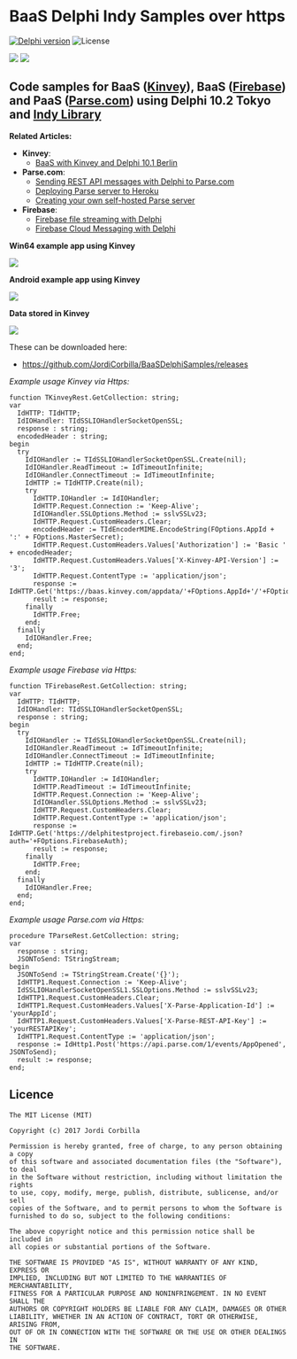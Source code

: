 # BaaS Delphi Indy Samples over https

[![Delphi version](https://img.shields.io/badge/delphi-Tokyo10.2-red.svg?style=plastic)](https://app.box.com/s/p7hwuaic1qsm14juf3pmuojv0ko98ok5)
![License](https://img.shields.io/badge/license-MIT-green.svg?style=plastic)

![](https://3.bp.blogspot.com/-_QZgeowOPYQ/V2xA5wUUHLI/AAAAAAAAFgQ/6Ca1guejVVw2U1s3EYi56bGkshge8b02ACLcB/s1600/mbaas.png)
![](https://3.bp.blogspot.com/-R9V-4Cq47sI/WDqsB6Lbk0I/AAAAAAAAF1Q/DQP6AkGaJxstXBpLLN-6jiVgU2AkkoXYgCLcB/s1600/firebasediagram.png)


Code samples for **BaaS ([Kinvey](https://www.kinvey.com/))**, **BaaS ([Firebase](https://firebase.google.com/))** and **PaaS ([Parse.com](http://parse.com/))** using Delphi 10.2 Tokyo and [Indy Library](http://www.indyproject.org/index.en.aspx)
--------------
**Related Articles:**
  - **Kinvey**:
    - [BaaS with Kinvey and Delphi 10.1 Berlin](http://thundaxsoftware.blogspot.co.uk/2016/06/baas-with-kinvey-and-delphi-101-berlin.html)
  - **Parse.com**:
    - [Sending REST API messages with Delphi to Parse.com](http://thundaxsoftware.blogspot.co.uk/2015/12/sending-rest-api-messages-with-delphi.html)
    - [Deploying Parse server to Heroku](http://thundaxsoftware.blogspot.co.uk/2016/05/deploying-parse-server-to-heroku.html)    
    - [Creating your own self-hosted Parse server](http://thundaxsoftware.blogspot.co.uk/2016/05/creating-your-own-self-hosted-parse.html)
  - **Firebase**:
    - [Firebase file streaming with Delphi](http://thundaxsoftware.blogspot.co.uk/2016/11/firebase-file-streaming-with-delphi.html)
    - [Firebase Cloud Messaging with Delphi](http://thundaxsoftware.blogspot.co.uk/2017/01/firebase-cloud-messaging-with-delphi.html)    

**Win64 example app using Kinvey**

![](https://4.bp.blogspot.com/-AsqDrk0ZnAA/V26CtdQr9FI/AAAAAAAAFhc/dMZrrIs3bJoGPVx2Vsc8nxt46i4W4pqcQCLcB/s640/vclExample.png)

**Android example app using Kinvey**

![](https://3.bp.blogspot.com/-aYTpo_Q5MVc/V26ViH6L8FI/AAAAAAAAFiE/QNomSrfWic0ZEeTD8Na6IyzUOuWnzPC5gCLcB/s640/Screenshot_2016-06-25-14-47-29.png)

**Data stored in Kinvey**

![](https://1.bp.blogspot.com/-q6DpnnASkCY/V2-a06zpAfI/AAAAAAAAFiU/6KLybvIw-KsJ9ewDYQIwYy9xUvUGRpFJgCLcB/s640/Kinvey7.png)

These can be downloaded here:
  - https://github.com/JordiCorbilla/BaaSDelphiSamples/releases

*Example usage Kinvey via Https:*
```Delphi
function TKinveyRest.GetCollection: string;
var
  IdHTTP: TIdHTTP;
  IdIOHandler: TIdSSLIOHandlerSocketOpenSSL;
  response : string;
  encodedHeader : string;
begin
  try
    IdIOHandler := TIdSSLIOHandlerSocketOpenSSL.Create(nil);
    IdIOHandler.ReadTimeout := IdTimeoutInfinite;
    IdIOHandler.ConnectTimeout := IdTimeoutInfinite;
    IdHTTP := TIdHTTP.Create(nil);
    try
      IdHTTP.IOHandler := IdIOHandler;
      IdHTTP.Request.Connection := 'Keep-Alive';
      IdIOHandler.SSLOptions.Method := sslvSSLv23;
      IdHTTP.Request.CustomHeaders.Clear;
      encodedHeader := TIdEncoderMIME.EncodeString(FOptions.AppId + ':' + FOptions.MasterSecret);
      IdHTTP.Request.CustomHeaders.Values['Authorization'] := 'Basic ' + encodedHeader;
      IdHTTP.Request.CustomHeaders.Values['X-Kinvey-API-Version'] := '3';
      IdHTTP.Request.ContentType := 'application/json';
      response := IdHTTP.Get('https://baas.kinvey.com/appdata/'+FOptions.AppId+'/'+FOptions.Collection+'/');
      result := response;
    finally
      IdHTTP.Free;
    end;
  finally
    IdIOHandler.Free;
  end;
end;
```

*Example usage Firebase via Https:*
```Delphi
function TFirebaseRest.GetCollection: string;
var
  IdHTTP: TIdHTTP;
  IdIOHandler: TIdSSLIOHandlerSocketOpenSSL;
  response : string;
begin
  try
    IdIOHandler := TIdSSLIOHandlerSocketOpenSSL.Create(nil);
    IdIOHandler.ReadTimeout := IdTimeoutInfinite;
    IdIOHandler.ConnectTimeout := IdTimeoutInfinite;
    IdHTTP := TIdHTTP.Create(nil);
    try
      IdHTTP.IOHandler := IdIOHandler;
      IdHTTP.ReadTimeout := IdTimeoutInfinite;
      IdHTTP.Request.Connection := 'Keep-Alive';
      IdIOHandler.SSLOptions.Method := sslvSSLv23;
      IdHTTP.Request.CustomHeaders.Clear;
      IdHTTP.Request.ContentType := 'application/json';
      response := IdHTTP.Get('https://delphitestproject.firebaseio.com/.json?auth='+FOptions.FirebaseAuth);
      result := response;
    finally
      IdHTTP.Free;
    end;
  finally
    IdIOHandler.Free;
  end;
end;
```

*Example usage Parse.com via Https:*
```Delphi
procedure TParseRest.GetCollection: string;
var
  response : string;
  JSONToSend: TStringStream;
begin
  JSONToSend := TStringStream.Create('{}');
  IdHTTP1.Request.Connection := 'Keep-Alive';
  IdSSLIOHandlerSocketOpenSSL1.SSLOptions.Method := sslvSSLv23;
  IdHTTP1.Request.CustomHeaders.Clear;
  IdHTTP1.Request.CustomHeaders.Values['X-Parse-Application-Id'] := 'yourAppId';
  IdHTTP1.Request.CustomHeaders.Values['X-Parse-REST-API-Key'] := 'yourRESTAPIKey';
  IdHTTP1.Request.ContentType := 'application/json';
  response := IdHttp1.Post('https://api.parse.com/1/events/AppOpened', JSONToSend);
  result := response;
end;
```

**Licence**
-------

    The MIT License (MIT)
    
    Copyright (c) 2017 Jordi Corbilla
    
    Permission is hereby granted, free of charge, to any person obtaining a copy
    of this software and associated documentation files (the "Software"), to deal
    in the Software without restriction, including without limitation the rights
    to use, copy, modify, merge, publish, distribute, sublicense, and/or sell
    copies of the Software, and to permit persons to whom the Software is
    furnished to do so, subject to the following conditions:
    
    The above copyright notice and this permission notice shall be included in
    all copies or substantial portions of the Software.
    
    THE SOFTWARE IS PROVIDED "AS IS", WITHOUT WARRANTY OF ANY KIND, EXPRESS OR
    IMPLIED, INCLUDING BUT NOT LIMITED TO THE WARRANTIES OF MERCHANTABILITY,
    FITNESS FOR A PARTICULAR PURPOSE AND NONINFRINGEMENT. IN NO EVENT SHALL THE
    AUTHORS OR COPYRIGHT HOLDERS BE LIABLE FOR ANY CLAIM, DAMAGES OR OTHER
    LIABILITY, WHETHER IN AN ACTION OF CONTRACT, TORT OR OTHERWISE, ARISING FROM,
    OUT OF OR IN CONNECTION WITH THE SOFTWARE OR THE USE OR OTHER DEALINGS IN
    THE SOFTWARE.
